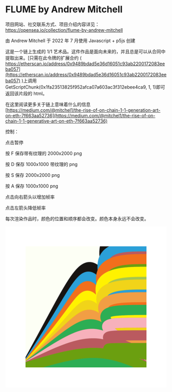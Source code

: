 # FLUME by Andrew Mitchell

项目网站、社交联系方式、项目介绍内容详见：https://opensea.io/collection/flume-by-andrew-mitchell



由 Andrew Mitchell 于 2022 年 7 月使用 Javascript + p5js 创建

这是一个链上生成的 1/1 艺术品。这件作品是面向未来的，并且总是可以从合同中提取出来。[只需在此令牌的扩展合约 ( https://etherscan.io/address/0x9489bdad5e36d16051c93ab2200172083eeba057](https://etherscan.io/address/0x9489bdad5e36d16051c93ab2200172083eeba057) )上调用 GetScriptChunk(0x1fa23513825f952afca07a603ac3f312ebee4ca9, 1, 1)即可返回该片段的 html。

在这里阅读更多关于链上意味着什么的信息[https://medium.com/@mitchel1/the-rise-of-on-chain-1-1-generation-art-on-eth-7f663aa52736](https://medium.com/@mitchel1/the-rise-of-on-chain-1-1-generative-art-on-eth-7f663aa52736)

控制：

点击暂停

按 F 保存带有纹理的 2000x2000 png

按 D 保存 1000x1000 带纹理的 png

按 S 保存 2000x2000 png

按 A 保存 1000x1000 png

点击向右箭头以增加帧率

点击左箭头降低帧率

每次渲染作品时，颜色的位置和顺序都会改变。颜色本身永远不会改变。



![nft](01.png)


